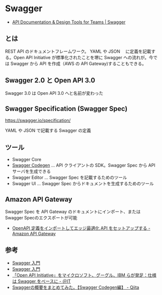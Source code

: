 # Swagger

- [API Documentation & Design Tools for Teams | Swagger](https://swagger.io/)

## とは

REST API のドキュメントフレームワーク。 YAML や JSON 　に定義を記載する。Open API Initiative が標準化されたことを堺に Swagger への流れが。今では Swagger から API を作成（AWS の API Gateway)することもできる。

## Swagger 2.0 と Open API  3.0

Swagger 3.0 は Open API 3.0 へと名前が変わった

## Swagger Specification (Swagger Spec)

https://swagger.io/specification/

YAML や JSON で記載する Swagger の定義

## ツール

- Swagger Core
- [Swagger Codegen](https://github.com/swagger-api/swagger-codegen) ... API クライアントの SDK。Swagger Spec から API サーバを生成できる
- Swagger Editor ... Swagger Spec を記載するためのツール
- Swagger UI ... Swagger Spec からドキュメントを生成するためのツール

## Amazon API Gateway

Swagger Spec を API Gateway のドキュメントにインポート、または Swagger Specのエクスポートが可能

- [OpenAPI 定義をインポートしてエッジ最適化 API をセットアップする - Amazon API Gateway](https://docs.aws.amazon.com/ja_jp/apigateway/latest/developerguide/create-api-using-swagger.html)

## 参考

- [Swagger 入門](https://www.slideshare.net/kakakakakku/swagger-55809002)
- [Swagger 入門](https://gist.github.com/asufana/bbba543dce153f6f14c7c9b945f51118)
- [「Open API Initiative」をマイクロソフト、グーグル、IBM らが発足：仕様は Swagger をベースに - ＠IT](https://www.atmarkit.co.jp/ait/articles/1511/09/news082.html)
- [Swaggerの概要をまとめてみた。【Swagger Codegen編】 - Qiita](https://qiita.com/gcyata/items/ae9e931a2d09b6be209e)